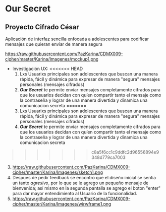 # Our Secret

## Proyecto Cifrado César
Aplicación de interfaz sencilla enfocada a adolescentes para codificar 
mensajes que quieran envíar de manera segura

https://raw.githubusercontent.com/PazKarina/CDMX009-cipher/master/Karina/Imagenes/mockup1.png

* Investigación UX:
<<<<<<< HEAD
  1. Lxs Usuarixs principales son adolescentes que buscan una manera rápida, fácil y dinámica para expresar de manera "segura" mensajes personales (mensajes cifrados)
  2. **_Our Secret_** te permite enviar mensajes completamente cifrados para que los usuarios decidan con quíen compartir tanto el mensaje como la contraseña y lograr de una manera divertida y dínamica una comunicacion secreta 
=======
  1. Lxs Usuarixs principales son adolescentes que buscan una manera rápida, fácil y 
  dinámica para expresar de manera "segura" mensajes personales (mensajes cifrados)
  2. **_Our Secret_** te permite enviar mensajes completamente cifrados para que los 
  usuarios decidan con quíen compartir tanto el mensaje como la contraseña y lograr 
  de una manera divertida y dínamica una comunicacion secreta 
>>>>>>> c8a5f6cc1c9ddfc2d96556894e9348d779ca7003
  3. https://raw.githubusercontent.com/PazKarina/CDMX009-cipher/master/Karina/Imagenes/sketch1.png
  4. Despues de pedir feedback se encontro que el diseño inicial se sentia un tanto 
  _agresivo_, por lo que se le agrego un pequeño mensaje de bienvenida; así mismo en 
  la segunda pantalla se agrego el boton "enter" para dar mayor entendimiento al 
  Usuario de la funcionalidad.
  5. https://raw.githubusercontent.com/PazKarina/CDMX009-cipher/master/Karina/Imagenes/wirwframe1.png

  
